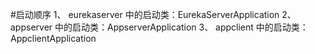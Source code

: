 #启动顺序
    1、 eurekaserver 中的启动类：EurekaServerApplication
    2、 appserver    中的启动类：AppserverApplication
    3、 appclient    中的启动类：AppclientApplication

